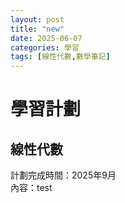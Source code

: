 ```yaml
---
layout: post
title: "new"
date: 2025-06-07
categories: 學習
tags: [線性代數,數學筆記]
---
```


# 學習計劃

## 線性代數

計劃完成時間：2025年9月  
內容：test
